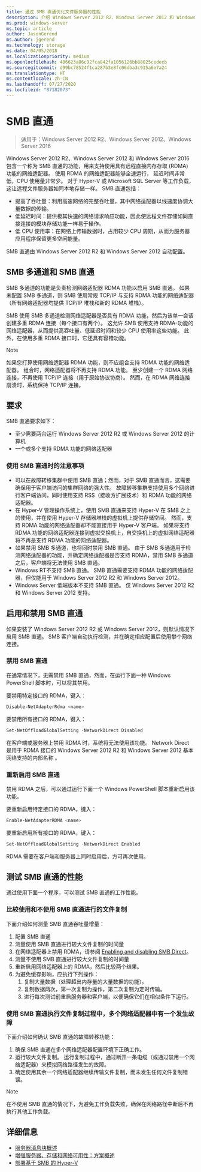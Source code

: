 ```yaml
---
title: 通过 SMB 直通优化文件服务器的性能
description: 介绍 Windows Server 2012 R2、Windows Server 2012 和 Windows Server 2016 中的 SMB 直通功能。
ms.prod: windows-server
ms.topic: article
author: JasonGerend
ms.author: jgerend
ms.technology: storage
ms.date: 04/05/2018
ms.localizationpriority: medium
ms.openlocfilehash: 406623a86c92fca842fa1056126bb88025cedecb
ms.sourcegitcommit: d99bc78524f1ca287b3e8fc06dba3c915a6e7a24
ms.translationtype: HT
ms.contentlocale: zh-CN
ms.lasthandoff: 07/27/2020
ms.locfileid: "87182073"
---
```

# <a name="smb-direct"></a>SMB 直通

>适用于：Windows Server 2012 R2、Windows Server 2012、Windows Server 2016

Windows Server 2012 R2、Windows Server 2012 和 Windows Server 2016 包含一个称为 SMB 直通的功能，用来支持使用具有远程直接内存存取 (RDMA) 功能的网络适配器。 使用 RDMA 的网络适配器能够全速运行， 延迟时间非常低，CPU 使用量非常少。 对于 Hyper-V 或 Microsoft SQL Server 等工作负载，这让远程文件服务器如同本地存储一样。 SMB 直通包括：

- 提高了吞吐量：利用高速网络的完整吞吐量，其中网络适配器以线速度协调大量数据的传输。
- 低延迟时间：提供极其快速的网络请求响应功能，因此使远程文件存储如同直接连接的模块存储功能一样易于操作。
- 低 CPU 使用率：在网络上传输数据时，占用较少 CPU 周期，从而为服务器应用程序保留更多空闲能量。

SMB 直通由 Windows Server 2012 R2 和 Windows Server 2012 自动配置。

## <a name="smb-multichannel-and-smb-direct"></a>SMB 多通道和 SMB 直通

SMB 多通道的功能是负责检测网络适配器 RDMA 功能以启用 SMB 直通。 如果未配置 SMB 多通道，则 SMB 使用常规 TCP/IP 与支持 RDMA 功能的网络适配器（所有网络适配器均提供 TCP/IP 堆栈和新的 RDMA 堆栈）。

SMB 使用 SMB 多通道检测网络适配器是否具有 RDMA 功能，然后为该单一会话创建多重 RDMA 连接（每个接口有两个）。 这允许 SMB 使用支持 RDMA-功能的网络适配器，从而提供高吞吐量、低延迟时间和较少 CPU 使用率这些功能。 此外，在使用多重 RDMA 接口时，它还具有容错功能。

>[!NOTE]
>如果您打算使用网络适配器 RDMA 功能，则不应组合支持 RDMA 功能的网络适配器。 组合时，网络适配器将不再支持 RDMA 功能。
>至少创建一个 RDMA 网络连接，不再使用 TCP/IP 连接（用于原始协议协商）。 然而，在 RDMA 网络连接崩溃时，系统保持 TCP/IP 连接。

## <a name="requirements"></a>要求

SMB 直通要求如下：

- 至少需要两台运行 Windows Server 2012 R2 或 Windows Server 2012 的计算机
- 一个或多个支持 RDMA 功能的网络适配器

### <a name="considerations-when-using-smb-direct"></a>使用 SMB 直通时的注意事项

- 可以在故障转移集群中使用 SMB 直通；然而，对于 SMB 直通而言，这需要确保用于客户端访问的集群网络的强大性。 故障转移集群支持使用多个网络进行客户端访问，同时使用支持 RSS（接收方扩展技术）和 RDMA 功能的网络适配器。
- 在 Hyper-V 管理操作系统上，使用 SMB 直通来支持 Hyper-V 在 SMB 之上的使用，并在使用 Hyper-V 存储器堆栈的虚拟机上提供存储空间。 然而，支持 RDMA 功能的网络适配器却不能直接用于 Hyper-V 客户端。 如果将支持 RDMA 功能的网络适配器连接到虚拟交换机上，自交换机上的虚拟网络适配器将不再是支持 RDMA 功能的网络适配器。
- 如果禁用 SMB 多通道，也将同时禁用 SMB 直通。 由于 SMB 多通道用于检测网络适配器的功能，并确定网络适配器是否支持 RDMA，禁用 SMB 多通道之后，客户端将无法使用 SMB 直通。
- Windows RT不支持 SMB 直通。 SMB 直通需要支持 RDMA 功能的网络适配器，但仅能用于 Windows Server 2012 R2 和 Windows Server 2012。
- Windows Server 低端版本不支持 SMB 直通。 仅 Windows Server 2012 R2 和 Windows Server 2012 支持。

## <a name="enabling-and-disabling-smb-direct"></a>启用和禁用 SMB 直通

如果安装了 Windows Server 2012 R2 或 Windows Server 2012，则默认情况下启用 SMB 直通。 SMB 客户端自动执行检测，并在确定相应配置后使用攀个网络连接。

### <a name="disable-smb-direct"></a>禁用 SMB 直通

在通常情况下，无需禁用 SMB 直通，然而，在运行下面一种 Windows PowerShell 脚本时，可以将其禁用。

要禁用特定接口的 RDMA，键入：

```PowerShell
Disable-NetAdapterRdma <name>
```

要禁用所有接口的 RDMA，键入：

```PowerShell
Set-NetOffloadGlobalSetting -NetworkDirect Disabled
```

在客户端或服务器上禁用 RDMA 时，系统将无法使用该功能。 Network Direct 是用于 RDMA 接口的 Windows Server 2012 R2 和 Windows Server 2012 基本网络支持的内部名称  。

### <a name="re-enable-smb-direct"></a>重新启用 SMB 直通

禁用 RDMA 之后，可以通过运行下面一个 Windows PowerShell 脚本重新启用该功能。

要重新启用特定接口的 RDMA，键入：

```PowerShell
Enable-NetAdapterRDMA <name>
```

要重新启用所有接口的 RDMA，键入：

```PowerShell
Set-NetOffloadGlobalSetting -NetworkDirect Enabled
```

RDMA 需要在客户端和服务器上同时启用后，方可再次使用。

## <a name="test-performance-of-smb-direct"></a>测试 SMB 直通的性能

通过使用下面一个程序，可以测试 SMB 直通的工作性能。

### <a name="compare-a-file-copy-with-and-without-using-smb-direct"></a>比较使用和不使用 SMB 直通进行的文件复制

下面介绍如何测量 SMB 直通吞吐量增量：

1. 配置 SMB 直通
2. 测量使用 SMB 直通进行较大文件复制的时间量
3. 在网络适配器上禁用 RDMA，请参阅 [Enabling and disabling SMB Direct](#enabling-and-disabling-smb-direct)。
4. 测量不使用 SMB 直通进行较大文件复制的时间量
5. 重新启用网络适配器上的 RDMA，然后比较两个结果。
6. 为避免缓存影响，应执行下列操作：
    1. 复制大量数据（处理超出内存量的大量数据的功能）。
    2. 复制数据两次，第一次复制为操作，第二次复制为定时传输。
    3. 进行每次测试前重启服务器和客户端，以便确保它们在相似条件下运行。

### <a name="fail-one-of-multiple-network-adapters-during-a-file-copy-with-smb-direct"></a>使用 SMB 直通执行文件复制过程中，多个网络适配器中有一个发生故障

下面介绍如何确认 SMB 直通的故障转移功能：

1. 确保 SMB 直通在多个网络适配器配置环境下正确工作。
2. 运行较大文件复制。 运行复制过程中，通过断开一条电缆（或通过禁用一个网络适配器）来模拟网络路径发生的故障。
3. 确定使用其余一个网络适配器继续传输文件复制，而未发生任何文件复制错误。

>[!NOTE]
>在不使用 SMB 直通的情况下，为避免工作负载失败，确保在网络路径中断后不再执行其他工作负载。

## <a name="more-information"></a>详细信息

- [服务器消息块概述](file-server-smb-overview.md)
- [增强服务器、存储和网络可用性：方案概述](</previous-versions/windows/it-pro/windows-server-2012-r2-and-2012/hh831437(v%3dws.11)>)
- [部署基于 SMB 的 Hyper-V](</previous-versions/windows/it-pro/windows-server-2012-r2-and-2012/jj134187(v%3dws.11)>)
